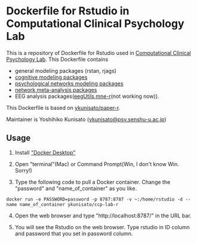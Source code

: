 # Dockerfile for Rstudio in Computational Clinical Psychology Lab

This is a repository of Dockerfile for Rstudio used in [Computational Clinical Psychology Lab](https://kunisatolab.github.io/english/index.html). This Dockerfile contains

- general modeling packages (rstan, rjags)
- [cognitive modeling packages](https://hub.docker.com/r/ykunisato/cog-model-r)
- [psychological networks modeling packages](https://hub.docker.com/r/ykunisato/psynet-r)
- [network meta-analysis packages](https://hub.docker.com/r/ykunisato/netmeta-r)
- EEG analysis packages([eegUtils](https://github.com/craddm/eegUtils),[mne-r](https://github.com/mne-tools/mne-r)(not working now)).

This Dockerfile is based on [ykunisato/paper-r](https://hub.docker.com/r/ykunisato/paper-r).

Maintainer is Yoshihiko Kunisato (ykunisato@psy.senshu-u.ac.jp)

## Usage

1. Install ["Docker Desktop"](https://www.docker.com/products/docker-desktop)

2. Open "terminal"(Mac) or Command Prompt(Win, I don't know Win. Sorry!)

3. Type the following code to pull a Docker container. Change the "password" and "name_of_container" as you like.

```
docker run -e PASSWORD=password -p 8787:8787 -v ~:/home/rstudio -d --name name_of_container ykunisato/ccp-lab-r
```

4. Open the web browser and type "http://localhost:8787/" in the URL bar.

5. You will see the Rstudio on the web browser. Type rstudio in ID column and password that you set in password column.
